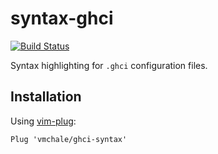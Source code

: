 # syntax-ghci

[![Build Status](https://travis-ci.org/vmchale/ghci-syntax.svg?branch=master)](https://travis-ci.org/vmchale/ghci-syntax)

Syntax highlighting for `.ghci` configuration files.

## Installation

Using [vim-plug](https://github.com/junegunn/vim-plug):

```vim
Plug 'vmchale/ghci-syntax'
```
